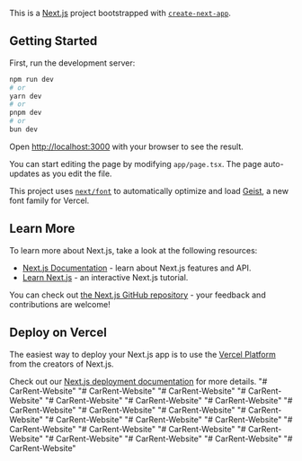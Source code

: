 This is a [Next.js](https://nextjs.org) project bootstrapped with [`create-next-app`](https://nextjs.org/docs/app/api-reference/cli/create-next-app).

## Getting Started

First, run the development server:

```bash
npm run dev
# or
yarn dev
# or
pnpm dev
# or
bun dev
```

Open [http://localhost:3000](http://localhost:3000) with your browser to see the result.

You can start editing the page by modifying `app/page.tsx`. The page auto-updates as you edit the file.

This project uses [`next/font`](https://nextjs.org/docs/app/building-your-application/optimizing/fonts) to automatically optimize and load [Geist](https://vercel.com/font), a new font family for Vercel.

## Learn More

To learn more about Next.js, take a look at the following resources:

- [Next.js Documentation](https://nextjs.org/docs) - learn about Next.js features and API.
- [Learn Next.js](https://nextjs.org/learn) - an interactive Next.js tutorial.

You can check out [the Next.js GitHub repository](https://github.com/vercel/next.js) - your feedback and contributions are welcome!

## Deploy on Vercel

The easiest way to deploy your Next.js app is to use the [Vercel Platform](https://vercel.com/new?utm_medium=default-template&filter=next.js&utm_source=create-next-app&utm_campaign=create-next-app-readme) from the creators of Next.js.

Check out our [Next.js deployment documentation](https://nextjs.org/docs/app/building-your-application/deploying) for more details.
"# CarRent-Website" 
"# CarRent-Website" 
"# CarRent-Website" 
"# CarRent-Website" 
"# CarRent-Website" 
"# CarRent-Website" 
"# CarRent-Website" 
"# CarRent-Website" 
"# CarRent-Website" 
"# CarRent-Website" 
"# CarRent-Website" 
"# CarRent-Website" 
"# CarRent-Website" 
"# CarRent-Website" 
"# CarRent-Website" 
"# CarRent-Website" 
"# CarRent-Website" 
"# CarRent-Website" 
"# CarRent-Website" 
"# CarRent-Website" 
"# CarRent-Website" 
"# CarRent-Website" 
